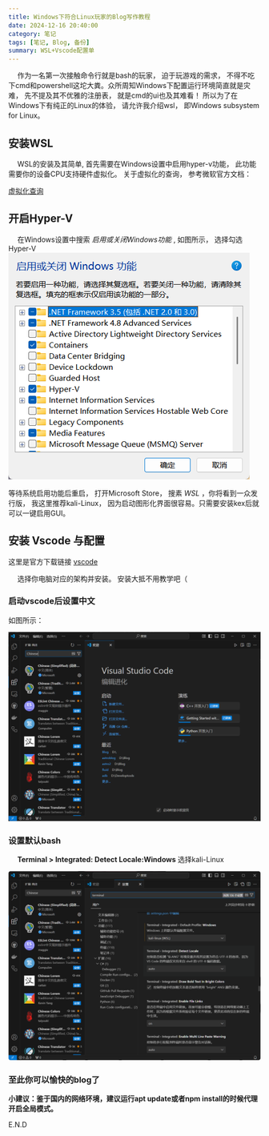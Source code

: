 ```yaml
---
title: Windows下符合Linux玩家的Blog写作教程
date: 2024-12-16 20:40:00
category: 笔记
tags: [笔记, Blog, 备份]
summary: WSL+Vscode配置单
---
```


&emsp; 作为一名第一次接触命令行就是bash的玩家， 迫于玩游戏的需求， 不得不吃下cmd和powershell这坨大粪。众所周知Windows下配置运行环境简直就是灾难， 先不提及其不优雅的注册表， 就是cmd的ui也及其难看！ 所以为了在Windows下有纯正的Linux的体验， 请允许我介绍wsl， 即Windows subsystem for Linux。

## 安装WSL

&emsp; WSL的安装及其简单, 首先需要在Windows设置中启用hyper-v功能， 此功能需要你的设备CPU支持硬件虚拟化。
关于虚拟化的查询， 参考微软官方文档：

[虚拟化查询](https://support.microsoft.com/zh-cn/windows/%E5%9C%A8-windows-%E4%B8%8A%E5%90%AF%E7%94%A8%E8%99%9A%E6%8B%9F%E5%8C%96-c5578302-6e43-4b4b-a449-8ced115f58e1)

## 开启Hyper-V

&emsp; 在Windows设置中搜索 _启用或关闭Windows功能_ , 如图所示， 选择勾选Hyper-V
![hyper-v](https://raw.githubusercontent.com/fmgjz/blogsource/refs/heads/main/images/screenshots/hyper-v.png '开启hyper-v')

等待系统启用功能后重启， 打开Microsoft Store， 搜素 _WSL_ ，你将看到一众发行版， 我这里推荐kali-Linux， 因为启动图形化界面很容易。只需要安装kex后就可以一键启用GUI。

## 安装 Vscode 与配置

这里是官方下载链接 [vscode](https://code.visualstudio.com/Download)

&emsp; 选择你电脑对应的架构并安装。 安装大抵不用教学吧（

### 启动vscode后设置中文

如图所示：

![chinese](https://raw.githubusercontent.com/fmgjz/blogsource/refs/heads/main/images/screenshots/vscode-chinese.png)

### 设置默认bash

&emsp; **Terminal > Integrated: Detect Locale:Windows** 选择kali-Linux

![bash](https://raw.githubusercontent.com/fmgjz/blogsource/refs/heads/main/images/screenshots/vscode-terminal-setup.png)

### 至此你可以愉快的blog了

**小建议：鉴于国内的网络环境，建议运行apt update或者npm install的时候代理开启全局模式。**

E.N.D
